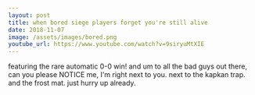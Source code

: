 ```yaml
---
layout: post
title: when bored siege players forget you're still alive
date: 2018-11-07
image: /assets/images/bored.png
youtube_url: https://www.youtube.com/watch?v=9siryuMtXIE
---
```


featuring the rare automatic 0-0 win! and um to all the bad guys out there, can you please NOTICE me, I'm right next to you. next to the kapkan trap. and the frost mat. just hurry up already.
